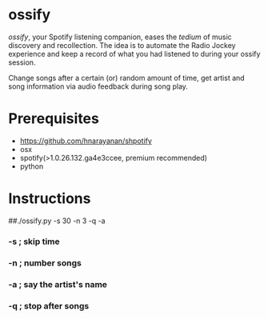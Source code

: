 # ossify

*ossify*, your Spotify listening companion, eases the *tedium* of music discovery and recollection.
The idea is to automate the Radio Jockey experience and keep a record of what you had listened to during your ossify session.

Change songs after a certain (or) random amount of time, get artist and song information via audio feedback during song play.

# Prerequisites
- https://github.com/hnarayanan/shpotify
- osx
- spotify(>1.0.26.132.ga4e3ccee, premium recommended)
- python

# Instructions
##./ossify.py -s 30 -n 3 -q -a
### -s ; skip time
### -n ; number songs
### -a ; say the artist's name
### -q ; stop after songs

